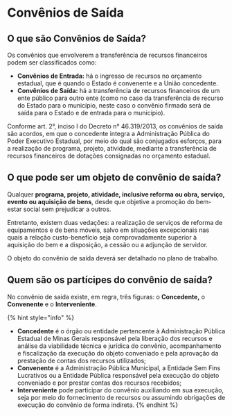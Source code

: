 # Convênios de Saída

## O que são Convênios de Saída?

Os convênios que envolverem a transferência de recursos financeiros podem ser classificados como:&#x20;

* **Convênios de Entrada:** há o ingresso de recursos no orçamento estadual, que é quando o Estado é convenente e a União concedente.&#x20;
* **Convênios de Saída:** há a transferência de recursos financeiros de um ente público para outro ente (como no caso da transferência de recurso do Estado para o município, neste caso o convênio firmado será de saída para o Estado e de entrada para o município).&#x20;

Conforme art. 2°, inciso I do Decreto n° 46.319/2013, os convênios de saída são acordos, em que o concedente integra a Administração Pública do Poder Executivo Estadual, por meio do qual são conjugados esforços, para a realização de programa, projeto, atividade, mediante a transferência de recursos financeiros de dotações consignadas no orçamento estadual.&#x20;

## O que pode ser um objeto de convênio de saída?&#x20;

Qualquer **programa, projeto, atividade, inclusive reforma ou obra, serviço, evento ou aquisição de bens**, desde que objetive a promoção do bem-estar social sem prejudicar a outros.&#x20;

Entretanto, existem duas vedações: a realização de serviços de reforma de equipamentos e de bens móveis, salvo em situações excepcionais nas quais a relação custo-benefício seja comprovadamente superior à aquisição do bem e a disposição, a cessão ou a adjunção de servidor.&#x20;

O objeto do convênio de saída deverá ser detalhado no plano de trabalho.

## Quem são os partícipes do convênio de saída?&#x20;

No convênio de saída existe, em regra, três figuras: o **Concedente,** o **Convenente** e o **Interveniente**.

{% hint style="info" %}
* **Concedente** é o órgão ou entidade pertencente à Administração Pública Estadual de Minas Gerais responsável pela liberação dos recursos e análise da viabilidade técnica e jurídica do convênio, acompanhamento e fiscalização da execução do objeto conveniado e pela aprovação da prestação de contas dos recursos utilizados;
* **Convenente** é a Administração Pública Municipal, a Entidade Sem Fins Lucrativos ou a Entidade Pública responsável pela execução do objeto conveniado e por prestar contas dos recursos recebidos;
* **Interveniente** pode participar do convênio auxiliando em sua execução, seja por meio do fornecimento de recursos ou assumindo obrigações de execução do convênio de forma indireta.&#x20;
{% endhint %}
